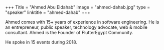 +++
Title = "Ahmed  Abu Eldahab" 
image = "ahmed-dahab.jpg" 
type = "speaker" 
linktitle = "ahmed-dahab" 
+++

Ahmed comes with 15+ years of experience in software engineering.  He is an entrepreneur, public speaker, technology advocate, web & mobile consultant.  Ahmed is the Founder of FlutterEgypt Community.

He spoke in 15 events during 2018.
